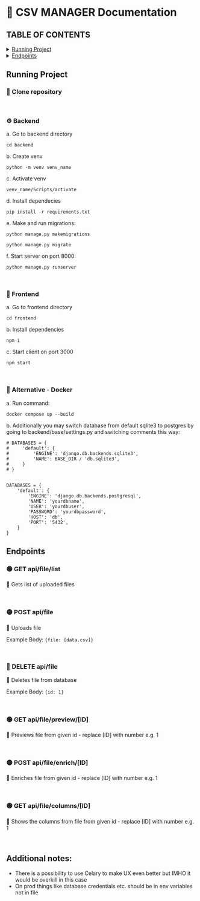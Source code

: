 # 📘 CSV MANAGER Documentation

## TABLE OF CONTENTS

<details>
<summary> <a href="#running-project">Running Project</a></summary>
<ol>
  <li>
  💾 Clone repository
  </li>
  <li>
  ⚙️ Backend
  </li>
  <li>
  🎨 Frontend
  </li>
    <li>
  🐋 Alternative - Docker
  </li>
</ol>
</details>
<details>
<summary> <a href="#endpoints">Endpoints</a></summary>
<ol>
  <li>
  🟢 GET /api/files/list
  </li>
  <li>
  🟡 POST /api/files
  </li>
  <li>
  🔴 DELETE /api/files
  </li>
    <li>
  🟢 GET /api/files/previev/ID
  </li>
    <li>
  🟡 POST /api/files/enrich/ID
  </li>
      <li>
  🟢 GET /api/files/columns/ID
  </li>
</ol>
</details>

## Running Project

### 💾 Clone repository

<br>

### ⚙️ Backend

a. Go to backend directory

```
cd backend
```

b. Create venv

```
python -m venv venv_name
```

c. Activate venv

```
venv_name/Scripts/activate
```

d. Install dependecies

```
pip install -r requirements.txt
```

e. Make and run migrations:

```
python manage.py makemigrations
```

```
python manage.py migrate
```

f. Start server on port 8000:

```
python manage.py runserver
```

<br>

### 🎨 Frontend

a. Go to frontend directory

```
cd frontend
```

b. Install dependencies

```
npm i
```

c. Start client on port 3000

```
npm start
```

<br>

### 🐋 Alternative - Docker

a. Run command:

```
docker compose up --build
```

b. Additionally you may switch database from default sqlite3 to postgres by going to backend/base/settings.py and switching comments this way:

```
# DATABASES = {
#     'default': {
#         'ENGINE': 'django.db.backends.sqlite3',
#         'NAME': BASE_DIR / 'db.sqlite3',
#     }
# }


DATABASES = {
    'default': {
        'ENGINE': 'django.db.backends.postgresql',
        'NAME': 'yourdbname',
        'USER': 'yourdbuser',
        'PASSWORD': 'yourdbpassword',
        'HOST': 'db',
        'PORT': '5432',
    }
}
```

## Endpoints

### 🟢 GET api/file/list

📝 Gets list of uploaded files

<br>

### 🟡 POST api/file

📝 Uploads file

Example Body: `{file: [data.csv]}`

<br>

### 🔴 DELETE api/file

📝 Deletes file from database

Example Body: `{id: 1}`

<br>

### 🟢 GET api/file/preview/[ID]

📝 Previews file from given id - replace [ID] with number e.g. 1

<br>

### 🟡 POST api/file/enrich/[ID]

📝 Enriches file from given id - replace [ID] with number e.g. 1

<br>

### 🟢 GET api/file/columns/[ID]

📝 Shows the columns from file from given id - replace [ID] with number e.g. 1

<br>

## Additional notes:

- There is a possibility to use Celary to make UX even better but IMHO it would be overkill in this case
- On prod things like database credentials etc. should be in env variables not in file
